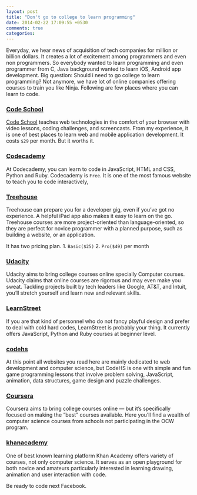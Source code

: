 ```yaml
---
layout: post
title: "Don't go to college to learn programming"
date: 2014-02-22 17:09:55 +0530
comments: true
categories:
---
```


Everyday, we hear news of acquisition of tech companies for million or billion dollars.
It creates a lot of excitement among programmers and even non programmers.
So everybody wanted to learn programming and even programmer from C, Java background
wanted to learn iOS, Android app development. Big question: Should i need
to go college to learn programming? Not anymore, we have lot of online companies
offering courses to train you like Ninja. Following are few places where
you can learn to code.

### [Code School](http://codeschool.com/)

[Code School](http://codeschool.com/) teaches web technologies in the comfort of
your browser with video lessons, coding challenges, and screencasts. From my experience,
it is one of best places to learn web and mobile application development.
It costs `$29` per month. But it worths it.


### [Codecademy](http://www.codecademy.com/)

At Codecademy, you can learn to code in JavaScript, HTML and CSS, Python and Ruby.
Codecademy is `Free`. It is one of the most famous website to teach you to code interactively,


### [Treehouse](https://teamtreehouse.com/)

Treehouse can prepare you for a developer gig, even if you’ve got no experience.
A helpful iPad app also makes it easy to learn on the go.  Treehouse courses
are more project-oriented than language-oriented, so they are perfect for novice
programmer with a planned purpose, such as building a website, or an application.

It has two pricing plan. 1. `Basic($25)`  2. `Pro($49)` per month


### [Udacity](https://www.udacity.com/)

Udacity aims to bring college courses online specially Computer courses.
Udacity claims that online courses are rigorous and may even make you sweat.
Tackling projects built by tech leaders like Google, AT&T, and Intuit,
you’ll stretch yourself and learn new and relevant skills.


### [LearnStreet](https://www.learnstreet.com/)

If you are that kind of personnel who do not fancy playful design and prefer to
deal with cold hard codes, LearnStreet is probably your thing. It currently offers
JavaScript, Python and Ruby courses at beginner level.


### [codehs](http://www.codehs.com/)

At this point all websites you read here are mainly dedicated to web development
and computer science, but CodeHS is one with simple and fun game programming lessons
that involve problem solving, JavaScript, animation, data structures,
game design and puzzle challenges.


### [Coursera](https://www.coursera.org/)

Coursera aims to bring college courses online — but it’s specifically focused
on making the “best” courses available. Here you’ll find a wealth of computer
science courses from schools not participating in the OCW program.


### [khanacademy](http://www.khanacademy.org/cs)

One of best known learning platform Khan Academy offers variety of courses, not only
computer science. It serves as an open playground for both novice and amateurs
particularly interested in learning drawing, animation and user interaction with code.

Be ready to code next Facebook.


